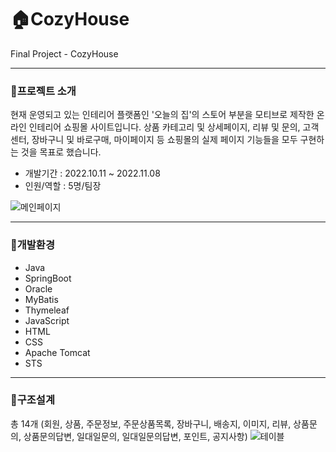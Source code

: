 # 🏠CozyHouse
Final Project - CozyHouse

---

### 📖프로젝트 소개
현재 운영되고 있는 인테리어 플랫폼인 '오늘의 집'의 스토어 부분을 모티브로 제작한 온라인 인테리어 쇼핑몰 사이트입니다.
상품 카테고리 및 상세페이지, 리뷰 및 문의, 고객센터, 장바구니 및 바로구매, 마이페이지 등 쇼핑몰의 실제 페이지 기능들을 모두 구현하는 것을 목표로 했습니다.

- 개발기간 : 2022.10.11 ~ 2022.11.08
- 인원/역할 : 5명/팀장

![메인페이지](https://user-images.githubusercontent.com/110580880/201287662-dfb2439a-7376-4dcc-850c-85dd4603dd80.jpg)

---
### 📖개발환경
- Java
- SpringBoot
- Oracle
- MyBatis
- Thymeleaf
- JavaScript
- HTML
- CSS
- Apache Tomcat
- STS

---
### 📖구조설계
총 14개
(회원, 상품, 주문정보, 주문상품목록, 장바구니, 배송지, 이미지, 리뷰, 상품문의, 상품문의답변, 일대일문의, 일대일문의답변, 포인트, 공지사항)
![테이블](https://user-images.githubusercontent.com/110580880/201288152-eb119d36-05ff-4514-97ab-75b5c7382b91.png)
